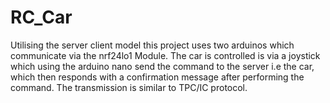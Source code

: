 # RC_Car

Utilising the server client model this project uses two arduinos which communicate via the nrf24lo1 Module.
The car is controlled is via a joystick which using the arduino nano send the command to the server i.e the car, which then responds with a confirmation message after performing the command.
The transmission is similar to TPC/IC protocol.


